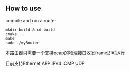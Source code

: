 ## How to use

compile and run a router

```shell
mkdir build & cd build
cmake ..
make
sudo ./myRouter
```

本路由器只需要一个支持pcap的物理接口收发frame即可运行

目前支持Ethernet ARP IPV4 ICMP UDP